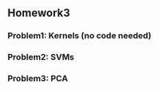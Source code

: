 ## Homework3 ##
### Problem1: Kernels (no code needed) ### 

### Problem2: SVMs ###

### Problem3: PCA ###